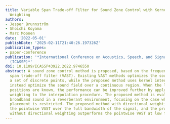 ```yaml
---
title: Variable Span Trade-off Filter for Sound Zone Control with Kernel Interpolation
  Weighting
authors:
- Jesper Brunnström
- Shoichi Koyama
- Marc Moonen
date: '2022-05-01'
publishDate: '2025-02-11T21:40:26.197326Z'
publication_types:
- paper-conference
publication: '*International Conference on Acoustics, Speech, and Signal Processing
  (ICASSP)*'
doi: 10.1109/ICASSP43922.2022.9746550
abstract: A sound zone control method is proposed, based on the frequency domain variable
  span trade-off filter (VAST). Existing VAST methods optimizes the sound field at
  a set of discrete points, while the proposed method uses kernel interpolation to
  instead optimize the sound field over a continuous region. When the loudspeaker
  positions are known, the performance can be improved further by applying a directional
  weighting to the interpolation procedure. The proposed method is evaluated by simulating
  broadband sound in a reverberant environment, focusing on the case when microphone
  placement is restricted. The proposed method with directional weighting outperforms
  the pointwise VAST over the full bandwidth of the signal, and the proposed method
  without directional weighting outperforms the pointwise VAST at low frequencies.
---
```

